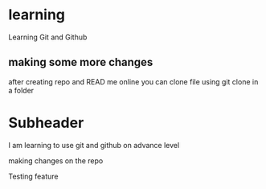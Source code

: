# learning

Learning Git and Github

## making some more changes

after creating repo and READ me online you can clone file using git clone in a folder

# Subheader

I am learning to use git and github on advance level

making changes on the repo 

Testing feature

